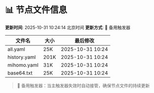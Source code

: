 # 📊 节点文件信息

**更新时间**: 2025-10-31 10:24:14 北京时间
**更新方式**: 🔄 备用触发器

| 文件名 | 大小 | 最后修改 |
|--------|------|----------|
| all.yaml | 25K | 2025-10-31 10:24 |
| history.yaml | 201K | 2025-10-31 10:24 |
| mihomo.yaml | 31K | 2025-10-31 10:24 |
| base64.txt | 25K | 2025-10-31 10:24 |

> 🔄 备用触发器：当主触发器失效时自动接管，确保节点文件的持续更新
